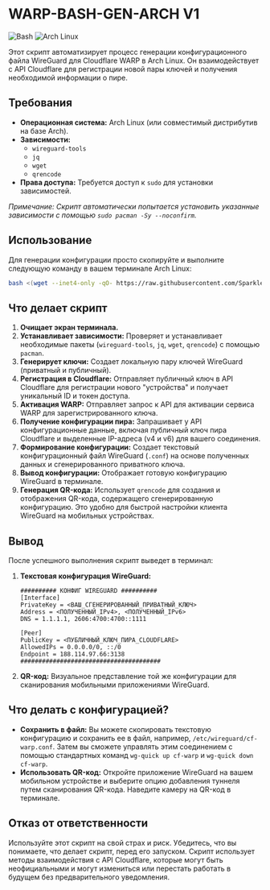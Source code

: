 # WARP-BASH-GEN-ARCH V1
![Bash](https://img.shields.io/badge/Shell-Bash-blue)
![Arch Linux](https://img.shields.io/badge/OS-Arch%20Linux-1793d1)

Этот скрипт автоматизирует процесс генерации конфигурационного файла WireGuard для Cloudflare WARP в Arch Linux. Он взаимодействует с API Cloudflare для регистрации новой пары ключей и получения необходимой информации о пире.

## Требования

*   **Операционная система:** Arch Linux (или совместимый дистрибутив на базе Arch).
*   **Зависимости:**
    *   `wireguard-tools`
    *   `jq`
    *   `wget`
    *   `qrencode`
*   **Права доступа:** Требуется доступ к `sudo` для установки зависимостей.

*Примечание: Скрипт автоматически попытается установить указанные зависимости с помощью `sudo pacman -Sy --noconfirm`.*

## Использование

Для генерации конфигурации просто скопируйте и выполните следующую команду в вашем терминале Arch Linux:

```bash
bash <(wget --inet4-only -qO- https://raw.githubusercontent.com/SparkleSavvy/WARP-BASH-GEN-ARCH/main/script.sh)
```

## Что делает скрипт

1.  **Очищает экран терминала.**
2.  **Устанавливает зависимости:** Проверяет и устанавливает необходимые пакеты (`wireguard-tools`, `jq`, `wget`, `qrencode`) с помощью `pacman`.
3.  **Генерирует ключи:** Создает локальную пару ключей WireGuard (приватный и публичный).
4.  **Регистрация в Cloudflare:** Отправляет публичный ключ в API Cloudflare для регистрации нового "устройства" и получает уникальный ID и токен доступа.
5.  **Активация WARP:** Отправляет запрос к API для активации сервиса WARP для зарегистрированного ключа.
6.  **Получение конфигурации пира:** Запрашивает у API конфигурационные данные, включая публичный ключ пира Cloudflare и выделенные IP-адреса (v4 и v6) для вашего соединения.
7.  **Формирование конфигурации:** Создает текстовый конфигурационный файл WireGuard (`.conf`) на основе полученных данных и сгенерированного приватного ключа.
8.  **Вывод конфигурации:** Отображает готовую конфигурацию WireGuard в терминале.
9.  **Генерация QR-кода:** Использует `qrencode` для создания и отображения QR-кода, содержащего сгенерированную конфигурацию. Это удобно для быстрой настройки клиента WireGuard на мобильных устройствах.

## Вывод

После успешного выполнения скрипт выведет в терминал:

1.  **Текстовая конфигурация WireGuard:**
    ```
    ########## КОНФИГ WIREGUARD ##########
    [Interface]
    PrivateKey = <ВАШ_СГЕНЕРИРОВАННЫЙ_ПРИВАТНЫЙ_КЛЮЧ>
    Address = <ПОЛУЧЕННЫЙ_IPv4>, <ПОЛУЧЕННЫЙ_IPv6>
    DNS = 1.1.1.1, 2606:4700:4700::1111

    [Peer]
    PublicKey = <ПУБЛИЧНЫЙ_КЛЮЧ_ПИРА_CLOUDFLARE>
    AllowedIPs = 0.0.0.0/0, ::/0
    Endpoint = 188.114.97.66:3138
    #######################################
    ```
2.  **QR-код:** Визуальное представление той же конфигурации для сканирования мобильными приложениями WireGuard.

## Что делать с конфигурацией?

*   **Сохранить в файл:** Вы можете скопировать текстовую конфигурацию и сохранить ее в файл, например, `/etc/wireguard/cf-warp.conf`. Затем вы сможете управлять этим соединением с помощью стандартных команд `wg-quick up cf-warp` и `wg-quick down cf-warp`.
*   **Использовать QR-код:** Откройте приложение WireGuard на вашем мобильном устройстве и выберите опцию добавления туннеля путем сканирования QR-кода. Наведите камеру на QR-код в терминале.

## Отказ от ответственности

Используйте этот скрипт на свой страх и риск. Убедитесь, что вы понимаете, что делает скрипт, перед его запуском. Скрипт использует методы взаимодействия с API Cloudflare, которые могут быть неофициальными и могут измениться или перестать работать в будущем без предварительного уведомления.
